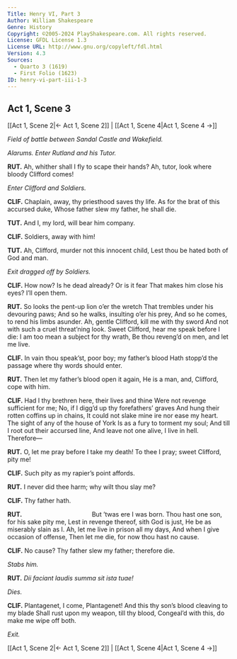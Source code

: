 ```yaml
---
Title: Henry VI, Part 3
Author: William Shakespeare
Genre: History
Copyright: ©2005-2024 PlayShakespeare.com. All rights reserved.
License: GFDL License 1.3
License URL: http://www.gnu.org/copyleft/fdl.html
Version: 4.3
Sources:
  - Quarto 3 (1619)
  - First Folio (1623)
ID: henry-vi-part-iii-1-3
---
```


## Act 1, Scene 3
[[Act 1, Scene 2|← Act 1, Scene 2]] | [[Act 1, Scene 4|Act 1, Scene 4 →]]

*Field of battle between Sandal Castle and Wakefield.*

*Alarums. Enter Rutland and his Tutor.*

**RUT.**
Ah, whither shall I fly to scape their hands?
Ah, tutor, look where bloody Clifford comes!

*Enter Clifford and Soldiers.*

**CLIF.**
Chaplain, away, thy priesthood saves thy life.
As for the brat of this accursed duke,
Whose father slew my father, he shall die.

**TUT.**
And I, my lord, will bear him company.

**CLIF.**
Soldiers, away with him!

**TUT.**
Ah, Clifford, murder not this innocent child,
Lest thou be hated both of God and man.

*Exit dragged off by Soldiers.*

**CLIF.**
How now? Is he dead already? Or is it fear
That makes him close his eyes? I’ll open them.

**RUT.**
So looks the pent-up lion o’er the wretch
That trembles under his devouring paws;
And so he walks, insulting o’er his prey,
And so he comes, to rend his limbs asunder.
Ah, gentle Clifford, kill me with thy sword
And not with such a cruel threat’ning look.
Sweet Clifford, hear me speak before I die:
I am too mean a subject for thy wrath,
Be thou reveng’d on men, and let me live.

**CLIF.**
In vain thou speak’st, poor boy; my father’s blood
Hath stopp’d the passage where thy words should enter.

**RUT.**
Then let my father’s blood open it again,
He is a man, and, Clifford, cope with him.

**CLIF.**
Had I thy brethren here, their lives and thine
Were not revenge sufficient for me;
No, if I digg’d up thy forefathers’ graves
And hung their rotten coffins up in chains,
It could not slake mine ire nor ease my heart.
The sight of any of the house of York
Is as a fury to torment my soul;
And till I root out their accursed line,
And leave not one alive, I live in hell.
Therefore⁠—

**RUT.**
O, let me pray before I take my death!
To thee I pray; sweet Clifford, pity me!

**CLIF.**
Such pity as my rapier’s point affords.

**RUT.**
I never did thee harm; why wilt thou slay me?

**CLIF.**
Thy father hath.

**RUT.**
           But ’twas ere I was born.
Thou hast one son, for his sake pity me,
Lest in revenge thereof, sith God is just,
He be as miserably slain as I.
Ah, let me live in prison all my days,
And when I give occasion of offense,
Then let me die, for now thou hast no cause.

**CLIF.**
No cause?
Thy father slew my father; therefore die.

*Stabs him.*

**RUT.**
*Dii faciant laudis summa sit ista tuae!*

*Dies.*

**CLIF.**
Plantagenet, I come, Plantagenet!
And this thy son’s blood cleaving to my blade
Shall rust upon my weapon, till thy blood,
Congeal’d with this, do make me wipe off both.

*Exit.*

[[Act 1, Scene 2|← Act 1, Scene 2]] | [[Act 1, Scene 4|Act 1, Scene 4 →]]